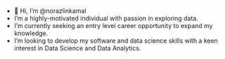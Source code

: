 - 👋 Hi, I’m @norazlinkamal
-  I’m a highly-motivated individual with passion in exploring data.
-  I’m currently seeking an entry level career opportunity to expand my knowledge.
-  I’m looking to develop my software and data science skills with a keen interest in Data Science and Data Analytics.

<!---
norazlinkamal/norazlinkamal is a ✨ special ✨ repository because its `README.md` (this file) appears on your GitHub profile.
You can click the Preview link to take a look at your changes.
--->
